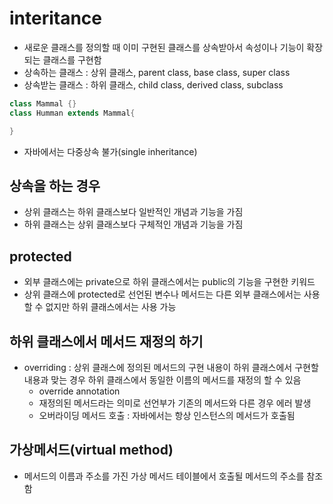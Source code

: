 # interitance
- 새로운 클래스를 정의할 때 이미 구현된 클래스를 상속받아서 속성이나 기능이 확장되는 클래스를 구현함
- 상속하는 클래스 : 상위 클래스, parent class, base class, super class
- 상속받는 클래스 : 하위 클래스, child class, derived class, subclass

```java
class Mammal {}
class Humman extends Mammal{

}
```
- 자바에서는 다중상속 불가(single inheritance)

## 상속을 하는 경우
- 상위 클래스는 하위 클래스보다 일반적인 개념과 기능을 가짐
- 하위 클래스는 상위 클래스보다 구체적인 개념과 기능을 가짐

## protected 
- 외부 클래스에는 private으로 하위 클래스에서는 public의 기능을 구현한 키워드
- 상위 클래스에 protected로 선언된 변수나 메서드는 다른 외부 클래스에서는 사용할 수 없지만 하위 클래스에서는 사용 가능

## 하위 클래스에서 메서드 재정의 하기
- overriding : 상위 클래스에 정의된 메서드의 구현 내용이 하위 클래스에서 구현할 내용과 맞는 경우 하위 클래스에서 동일한 이름의 메서드를 재정의 할 수 있음
    - override annotation
    - 재정의된 메서드라는 의미로 선언부가 기존의 메서드와 다른 경우 에러 발생
    - 오버라이딩 메서드 호출 : 자바에서는 항상 인스턴스의 메서드가 호출됨

## 가상메서드(virtual method)
- 메서드의 이름과 주소를 가진 가상 메서드 테이블에서 호출될 메서드의 주소를 참조함